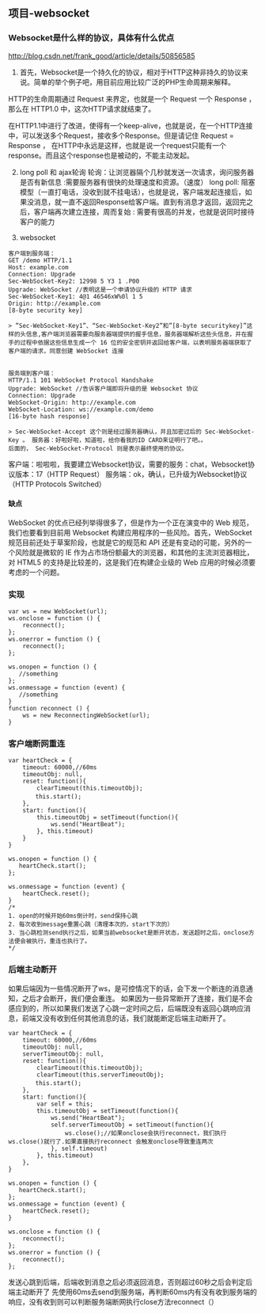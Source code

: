 ## 项目-websocket
### Websocket是什么样的协议，具体有什么优点
http://blog.csdn.net/frank_good/article/details/50856585
1. 首先，Websocket是一个持久化的协议，相对于HTTP这种非持久的协议来说。简单的举个例子吧，用目前应用比较广泛的PHP生命周期来解释。

HTTP的生命周期通过 Request 来界定，也就是一个 Request 一个 Response ，那么在 HTTP1.0 中，这次HTTP请求就结束了。

在HTTP1.1中进行了改进，使得有一个keep-alive，也就是说，在一个HTTP连接中，可以发送多个Request，接收多个Response。但是请记住 Request = Response ， 在HTTP中永远是这样，也就是说一个request只能有一个response。而且这个response也是被动的，不能主动发起。

2.  long poll 和 ajax轮询
轮询：让浏览器隔个几秒就发送一次请求，询问服务器是否有新信息
    :需要服务器有很快的处理速度和资源。（速度）
long poll: 阻塞模型（一直打电话，没收到就不挂电话），也就是说，客户端发起连接后，如果没消息，就一直不返回Response给客户端。直到有消息才返回，返回完之后，客户端再次建立连接，周而复始
    : 需要有很高的并发，也就是说同时接待客户的能力

3. websocket
```
客户端到服务端： 
GET /demo HTTP/1.1 
Host: example.com 
Connection: Upgrade 
Sec-WebSocket-Key2: 12998 5 Y3 1 .P00 
Upgrade: WebSocket //表明这是一个申请协议升级的 HTTP 请求
Sec-WebSocket-Key1: 4@1 46546xW%0l 1 5 
Origin: http://example.com 
[8-byte security key] 

> ”Sec-WebSocket-Key1”、“Sec-WebSocket-Key2”和”[8-byte securitykey]”这样的头信息,客户端浏览器需要向服务器端提供的握手信息，服务器端解析这些头信息，并在握手的过程中依据这些信息生成一个 16 位的安全密钥并返回给客户端，以表明服务器端获取了客户端的请求，同意创建 WebSocket 连接


服务端到客户端：
HTTP/1.1 101 WebSocket Protocol Handshake 
Upgrade: WebSocket //告诉客户端即将升级的是 Websocket 协议 
Connection: Upgrade 
WebSocket-Origin: http://example.com 
WebSocket-Location: ws://example.com/demo 
[16-byte hash response]

> Sec-WebSocket-Accept 这个则是经过服务器确认，并且加密过后的 Sec-WebSocket-Key 。 服务器：好啦好啦，知道啦，给你看我的ID CARD来证明行了吧。。
后面的， Sec-WebSocket-Protocol 则是表示最终使用的协议。
```
客户端：啦啦啦，我要建立Websocket协议，需要的服务：chat，Websocket协议版本：17（HTTP Request）
服务端：ok，确认，已升级为Websocket协议（HTTP Protocols Switched）

#### 缺点
WebSocket 的优点已经列举得很多了，但是作为一个正在演变中的 Web 规范，我们也要看到目前用 Websocket 构建应用程序的一些风险。首先，WebSocket 规范目前还处于草案阶段，也就是它的规范和 API 还是有变动的可能，另外的一个风险就是微软的 IE 作为占市场份额最大的浏览器，和其他的主流浏览器相比，对 HTML5 的支持是比较差的，这是我们在构建企业级的 Web 应用的时候必须要考虑的一个问题。

### 实现
```
var ws = new WebSocket(url);
ws.onclose = function () {
    reconnect();
};
ws.onerror = function () {
    reconnect();    
};
        
ws.onopen = function () {
   //something
};
ws.onmessage = function (event) {
   //something
}
function reconnect () {
    ws = new ReconnectingWebSocket(url);
}
```
### 客户端断网重连
```
var heartCheck = {
    timeout: 60000,//60ms
    timeoutObj: null,
    reset: function(){
        clearTimeout(this.timeoutObj);
　　　　 this.start();
    },
    start: function(){
        this.timeoutObj = setTimeout(function(){
            ws.send("HeartBeat");
        }, this.timeout)
    }
}

ws.onopen = function () {
   heartCheck.start();
};

ws.onmessage = function (event) {
    heartCheck.reset();
}
/*
1. open的时候开始60ms倒计时，send保持心跳
2. 每次收到message重置心跳（清理本次的，start下次的）
3. 当心跳检测send执行之后，如果当前websocket是断开状态，发送超时之后，onclose方法便会被执行，重连也执行了。
*/
```
### 后端主动断开
如果后端因为一些情况断开了ws，是可控情况下的话，会下发一个断连的消息通知，之后才会断开，我们便会重连。
如果因为一些异常断开了连接，我们是不会感应到的，所以如果我们发送了心跳一定时间之后，后端既没有返回心跳响应消息，前端又没有收到任何其他消息的话，我们就能断定后端主动断开了。
```
var heartCheck = {
    timeout: 60000,//60ms
    timeoutObj: null,
    serverTimeoutObj: null,
    reset: function(){
        clearTimeout(this.timeoutObj);
        clearTimeout(this.serverTimeoutObj);
　　　　 this.start();
    },
    start: function(){
        var self = this;
        this.timeoutObj = setTimeout(function(){
            ws.send("HeartBeat");
            self.serverTimeoutObj = setTimeout(function(){
                ws.close();//如果onclose会执行reconnect，我们执行ws.close()就行了.如果直接执行reconnect 会触发onclose导致重连两次
            }, self.timeout)
        }, this.timeout)
    },
}

ws.onopen = function () {
   heartCheck.start();
};
ws.onmessage = function (event) {
    heartCheck.reset();
}

ws.onclose = function () {
    reconnect();
};
ws.onerror = function () {
    reconnect();
};
```
发送心跳到后端，后端收到消息之后必须返回消息，否则超过60秒之后会判定后端主动断开了
先使用60ms去send到服务端，再判断60ms内有没有收到服务端的响应，没有收到则可以判断服务端断网执行close方法reconnect（）